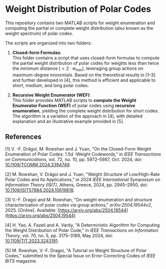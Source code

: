 # Weight Distribution of Polar Codes

This repository contains two MATLAB scripts for weight enumeration and computing the partial or complete weight distribution (also known as the weight spectrum) of polar codes.

The scripts are organized into two folders:

1. **Closed-form Formulas**:  
   This folder contains a script that uses closed-form formulas to compute the partial weight distribution of polar codes for weights less than twice the minimum distance $(< 2 \cdot w_{\min})$, leveraging group actions on maximum-degree monomials. Based on the theoretical results in [1–3] and further developed in [4], this method is efficient and applicable to short, medium, and long polar codes.

2. **Recursive Weight Enumerator (WEF)**:  
   This folder provides MATLAB scripts to **compute the Weight Enumerator Function (WEF)** of polar codes using **recursive enumeration**, yielding the complete weight distribution for short codes. The algorithm is a variation of the approach in [4], with detailed explanation and an illustrative example provided in [5].

## References

[1] V. -F. Drăgoi, M. Rowshan and J. Yuan, "On the Closed-Form Weight Enumeration of Polar Codes: 1.5d -Weight Codewords," in *IEEE Transactions on Communications*, vol. 72, no. 10, pp. 5972–5987, Oct. 2024, doi: [10.1109/TCOMM.2024.3394749](https://doi.org/10.1109/TCOMM.2024.3394749).

[2] M. Rowshan, V. Drăgoi and J. Yuan, "Weight Structure of Low/High-Rate Polar Codes and Its Applications," in *2024 IEEE International Symposium on Information Theory (ISIT)*, Athens, Greece, 2024, pp. 2945–2950, doi: [10.1109/ISIT57864.2024.10619618](https://doi.org/10.1109/ISIT57864.2024.10619618).

[3] V.-F. Dragoi and M. Rowshan, "On weight enumeration and structure characterization of polar codes via group actions," *arXiv:2504.19544v2*, 2025. [Online]. Available: [https://arxiv.org/abs/2504.19544](https://arxiv.org/abs/2504.19544)

[4] H. Yao, A. Fazeli and A. Vardy, "A Deterministic Algorithm for Computing the Weight Distribution of Polar Code," in *IEEE Transactions on Information Theory*, vol. 70, no. 5, pp. 3175–3189, May 2024, doi: [10.1109/TIT.2023.3243191](https://doi.org/10.1109/TIT.2023.3243191).

[5] M. Rowshan, V.-F. Dragoi, "A Tutorial on Weight Structure of Polar Codes," submitted to the Special Issue on Error-Correcting Codes of *IEEE BITS* magazine.

